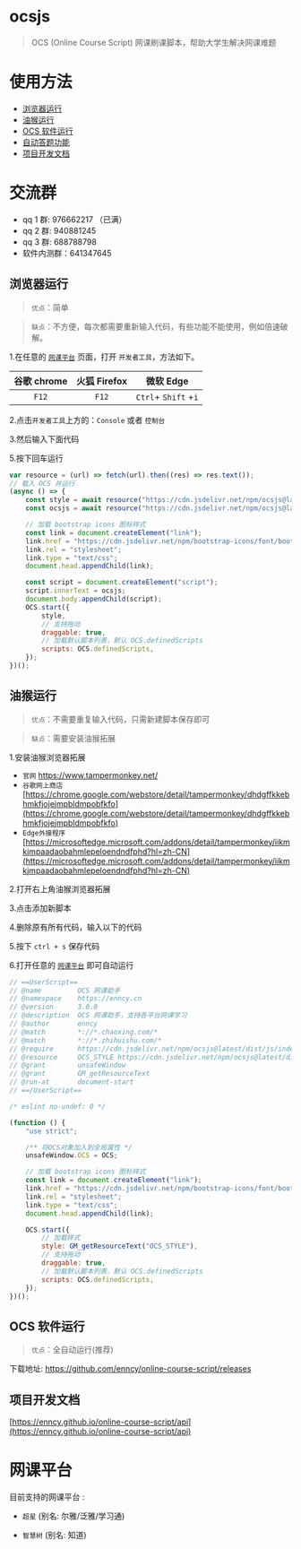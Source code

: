# ocsjs

> OCS (Online Course Script) 网课刷课脚本，帮助大学生解决网课难题

# 使用方法

-   [浏览器运行](#浏览器运行)
-   [油猴运行](#油猴运行)
-   [OCS 软件运行](#OCS软件运行)
-   [自动答题功能](https://enncy.github.io/online-course-script/answerer-wrappers)
-   [项目开发文档](#项目开发文档)

# 交流群

-   qq 1 群: 976662217 （已满）
-   qq 2 群: 940881245
-   qq 3 群: 688788798
-   软件内测群：641347645

## 浏览器运行

> `优点`：简单

> `缺点`：不方便，每次都需要重新输入代码，有些功能不能使用，例如倍速破解。

1.在任意的 [`网课平台`](#网课平台) 页面，打开 `开发者工具`，方法如下。

| 谷歌 chrome | 火狐 Firefox |      微软 Edge       |
| :---------: | :----------: | :------------------: |
|    `F12`    |    `F12`     | `Ctrl`+ `Shift` +`i` |

2.点击`开发者工具`上方的：`Console` 或者 `控制台`

3.然后输入下面代码

5.按下回车运行

```js
var resource = (url) => fetch(url).then((res) => res.text());
// 载入 OCS 并运行
(async () => {
    const style = await resource("https://cdn.jsdelivr.net/npm/ocsjs@latest/dist/style/common.css");
    const ocsjs = await resource("https://cdn.jsdelivr.net/npm/ocsjs@latest/dist/js/index.min.js");

    // 加载 bootstrap icons 图标样式
    const link = document.createElement("link");
    link.href = "https://cdn.jsdelivr.net/npm/bootstrap-icons/font/bootstrap-icons.css";
    link.rel = "stylesheet";
    link.type = "text/css";
    document.head.appendChild(link);

    const script = document.createElement("script");
    script.innerText = ocsjs;
    document.body.appendChild(script);
    OCS.start({
        style,
        // 支持拖动
        draggable: true,
        // 加载默认脚本列表，默认 OCS.definedScripts
        scripts: OCS.definedScripts,
    });
})();
```

## 油猴运行

> `优点`：不需要重复输入代码，只需新建脚本保存即可

> `缺点`：需要安装油猴拓展

1.安装油猴浏览器拓展

-   `官网` https://www.tampermonkey.net/
-   `谷歌网上商店` [https://chrome.google.com/webstore/detail/tampermonkey/dhdgffkkebhmkfjojejmpbldmpobfkfo](https://chrome.google.com/webstore/detail/tampermonkey/dhdgffkkebhmkfjojejmpbldmpobfkfo)
-   `Edge外接程序` [https://microsoftedge.microsoft.com/addons/detail/tampermonkey/iikmkjmpaadaobahmlepeloendndfphd?hl=zh-CN](https://microsoftedge.microsoft.com/addons/detail/tampermonkey/iikmkjmpaadaobahmlepeloendndfphd?hl=zh-CN)

2.打开右上角油猴浏览器拓展

3.点击添加新脚本

4.删除原有所有代码，输入以下的代码

5.按下 `ctrl + s` 保存代码

6.打开任意的 [`网课平台`](#网课平台) 即可自动运行

```js
// ==UserScript==
// @name         OCS 网课助手
// @namespace    https://enncy.cn
// @version      3.0.0
// @description  OCS 网课助手，支持各平台网课学习
// @author       enncy
// @match        *://*.chaoxing.com/*
// @match        *://*.zhihuishu.com/*
// @require      https://cdn.jsdelivr.net/npm/ocsjs@latest/dist/js/index.min.js
// @resource     OCS_STYLE https://cdn.jsdelivr.net/npm/ocsjs@latest/dist/style/common.css
// @grant        unsafeWindow
// @grant        GM_getResourceText
// @run-at       document-start
// ==/UserScript==

/* eslint no-undef: 0 */

(function () {
    "use strict";

    /** 将OCS对象加入到全局属性 */
    unsafeWindow.OCS = OCS;

    // 加载 bootstrap icons 图标样式
    const link = document.createElement("link");
    link.href = "https://cdn.jsdelivr.net/npm/bootstrap-icons/font/bootstrap-icons.css";
    link.rel = "stylesheet";
    link.type = "text/css";
    document.head.appendChild(link);

    OCS.start({
        // 加载样式
        style: GM_getResourceText("OCS_STYLE"),
        // 支持拖动
        draggable: true,
        // 加载默认脚本列表，默认 OCS.definedScripts
        scripts: OCS.definedScripts,
    });
})();
```

## OCS 软件运行

> `优点`：全自动运行(推荐)

下载地址: https://github.com/enncy/online-course-script/releases

## 项目开发文档

[https://enncy.github.io/online-course-script/api](https://enncy.github.io/online-course-script/api)

# 网课平台

目前支持的网课平台 :

-   `超星` (别名: 尔雅/泛雅/学习通)

-   `智慧树` (别名: 知道)
